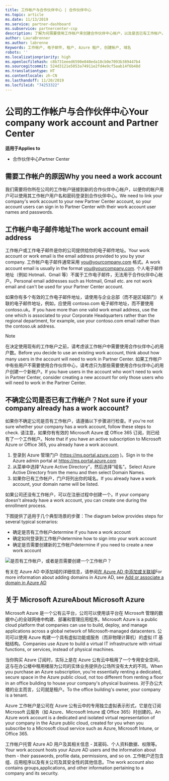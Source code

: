 ```yaml
---
title: 工作帐户与合作伙伴中心 | 合作伙伴中心
ms.topic: article
ms.date: 11/13/2019
ms.service: partner-dashboard
ms.subservice: partnercenter-csp
description: 了解为何需要使用工作帐户来创建合作伙伴中心帐户，以及是否已有工作帐户。
author: LauraBrenner
ms.author: labrenne
Keywords: 工作帐户, 电子邮件, 租户, Azure 租户, 创建帐户, 域名
robots: ''
ms.localizationpriority: high
ms.openlocfilehash: c8b731eeed6590e040eda18cb0e7093b389447b4
ms.sourcegitcommit: 524d3121e5053a74911e2fd4e9cf5aab14f6b48d
ms.translationtype: HT
ms.contentlocale: zh-CN
ms.lasthandoff: 11/20/2019
ms.locfileid: "74253322"
---
```

# <a name="your-company-work-account-and-partner-center"></a><span data-ttu-id="554ce-104">公司的工作帐户与合作伙伴中心</span><span class="sxs-lookup"><span data-stu-id="554ce-104">Your company work account and Partner Center</span></span>  

<span data-ttu-id="554ce-105">**适用于**</span><span class="sxs-lookup"><span data-stu-id="554ce-105">**Applies to**</span></span>

-  <span data-ttu-id="554ce-106">合作伙伴中心</span><span class="sxs-lookup"><span data-stu-id="554ce-106">Partner Center</span></span>

## <a name="why-you-need-a-work-account"></a><span data-ttu-id="554ce-107">需要工作帐户的原因</span><span class="sxs-lookup"><span data-stu-id="554ce-107">Why you need a work account</span></span>

<span data-ttu-id="554ce-108">我们需要将你所在公司的工作帐户链接到新的合作伙伴中心帐户，以便你的帐户用户可以使用其工作帐户用户名和密码登录到合作伙伴中心。</span><span class="sxs-lookup"><span data-stu-id="554ce-108">We need to link your company's work account to your new Partner Center account, so your account users can sign in to Partner Center with their work account user names and passwords.</span></span>

## <a name="the-work-account-email-address"></a><span data-ttu-id="554ce-109">工作帐户电子邮件地址</span><span class="sxs-lookup"><span data-stu-id="554ce-109">The work account email address</span></span>

<span data-ttu-id="554ce-110">工作帐户或工作电子邮件是你的公司提供给你的电子邮件地址。</span><span class="sxs-lookup"><span data-stu-id="554ce-110">Your work account or work email is the email address provided to you by your company.</span></span> <span data-ttu-id="554ce-111">工作帐户电子邮件通常采用 you@yourcompany.com 格式。</span><span class="sxs-lookup"><span data-stu-id="554ce-111">A work account email is usually in the format you@yourcompany.com.</span></span> <span data-ttu-id="554ce-112">个人电子邮件地址（例如 Hotmail、Gmail 等）不属于工作电子邮件，无法用于合作伙伴中心帐户。</span><span class="sxs-lookup"><span data-stu-id="554ce-112">Personal email addresses such as Hotmail, Gmail etc. are not work email and can't be used for your Partner Center account.</span></span> 

<span data-ttu-id="554ce-113">如果你有多个有效的工作电子邮件地址，请使用与企业总部（而不是区域部门）关联的电子邮件地址，例如，应使用 contoso.com 电子邮件地址，而不要使用 contoso.uk。</span><span class="sxs-lookup"><span data-stu-id="554ce-113">If you have more than one valid work email address, use the one which is associated to your Corporate Headquarters rather than the regional department, for example, use your contoso.com email rather than the contoso.uk address.</span></span>

> [!NOTE]  
>  <span data-ttu-id="554ce-114">在决定使用现有的工作帐户之前，请考虑该工作帐户中需要使用合作伙伴中心的用户数。</span><span class="sxs-lookup"><span data-stu-id="554ce-114">Before you decide to use an existing work account, think about how many users in the account will need to work in Partner Center.</span></span> <span data-ttu-id="554ce-115">如果工作帐户中有些用户不需要使用合作伙伴中心，请考虑只为那些需要使用合作伙伴中心的用户创建一个新帐户。</span><span class="sxs-lookup"><span data-stu-id="554ce-115">If you have users in the account who won't need to work in Partner Center, consider creating a new account for only those users who will need to work in the Partner Center.</span></span>


## <a name="not-sure-if-your-company-already-has-a-work-account"></a><span data-ttu-id="554ce-116">不确定公司是否已有工作帐户？</span><span class="sxs-lookup"><span data-stu-id="554ce-116">Not sure if your company already has a work account?</span></span>

<span data-ttu-id="554ce-117">如果你不确定公司是否有工作帐户，请遵循以下步骤进行检查。</span><span class="sxs-lookup"><span data-stu-id="554ce-117">If you're not sure whether your company has a work account, follow these steps to check.</span></span> <span data-ttu-id="554ce-118">请注意，如果你有有效的 Microsoft Azure 或 Office 365 订阅，则已经有了一个工作帐户。</span><span class="sxs-lookup"><span data-stu-id="554ce-118">Note that if you have an active subscription to Microsoft Azure or Office 365, you already have a work account.</span></span>

1.  <span data-ttu-id="554ce-119">登录到 Azure 管理门户 (https://ms.portal.azure.com )。</span><span class="sxs-lookup"><span data-stu-id="554ce-119">Sign in to the Azure admin portal at https://ms.portal.azure.com</span></span>
2.  <span data-ttu-id="554ce-120">从菜单中选择“Azure Active Directory”，然后选择“域名”。</span><span class="sxs-lookup"><span data-stu-id="554ce-120">Select Azure Active Directory from the menu and then select Domain Names.</span></span>
3.  <span data-ttu-id="554ce-121">如果你已有工作帐户，门户将列出你的域名。</span><span class="sxs-lookup"><span data-stu-id="554ce-121">If you already have a work account, your domain name will be listed.</span></span>

<span data-ttu-id="554ce-122">如果公司还没有工作帐户，可以在注册过程中创建一个。</span><span class="sxs-lookup"><span data-stu-id="554ce-122">If your company doesn't already have a work account, you can create one during the enrollment process.</span></span>

<span data-ttu-id="554ce-123">下图提供了适用于几个典型场景的步骤：</span><span class="sxs-lookup"><span data-stu-id="554ce-123">The diagram below provides steps for several typical scenarios:</span></span>

- <span data-ttu-id="554ce-124">确定是否有工作帐户</span><span class="sxs-lookup"><span data-stu-id="554ce-124">determine if you have a work account</span></span> 
- <span data-ttu-id="554ce-125">确定如何登录到工作帐户</span><span class="sxs-lookup"><span data-stu-id="554ce-125">determine how to sign into your work account</span></span> 
- <span data-ttu-id="554ce-126">确定是否需要创建新的工作帐户</span><span class="sxs-lookup"><span data-stu-id="554ce-126">determine if you need to create a new work account</span></span>


![是否有工作帐户，或者是否需要创建一个工作帐户？](images/onboardingAADFlow.png)

<span data-ttu-id="554ce-128">有关在 Azure AD 中添加域的详细信息，请参阅[在 Azure AD 中添加或关联域](https://docs.microsoft.com/azure/active-directory/active-directory-add-domain)</span><span class="sxs-lookup"><span data-stu-id="554ce-128">For more information about adding domains in Azure AD, see [Add or associate a domain in Azure AD](https://docs.microsoft.com/azure/active-directory/active-directory-add-domain)</span></span>

## <a name="about-microsoft-azure"></a><span data-ttu-id="554ce-129">关于 Microsoft Azure</span><span class="sxs-lookup"><span data-stu-id="554ce-129">About Microsoft Azure</span></span>

<span data-ttu-id="554ce-130">Microsoft Azure 是一个公有云平台，公司可以使用该平台在 Microsoft 管理的数据中心的全球网络中构建、部署和管理应用程序。</span><span class="sxs-lookup"><span data-stu-id="554ce-130">Microsoft Azure is a public cloud platform that companies can use to build, deploy, and manage applications across a global network of Microsoft-managed datacenters.</span></span> <span data-ttu-id="554ce-131">公司可以使用 Azure 构建一个具有虚拟功能或服务（而非物理计算机）的虚拟 IT 基础结构。</span><span class="sxs-lookup"><span data-stu-id="554ce-131">Companies use Azure to build a virtual IT infrastructure with virtual functions, or services, instead of physical machines.</span></span> 

<span data-ttu-id="554ce-132">当你购买 Azure 订阅时，实际上是在 Azure 公有云中租用了一个专用安全空间，这与在办公楼中租用楼层为公司的实体业务提供办公场所没有太大的不同。</span><span class="sxs-lookup"><span data-stu-id="554ce-132">When you purchase an Azure subscription, you're essentially renting a dedicated, secure space in the Azure public cloud, not too different from renting a floor in an office building to house your company's physical business.</span></span> <span data-ttu-id="554ce-133">对于办公大楼的业主而言，公司就是租户。</span><span class="sxs-lookup"><span data-stu-id="554ce-133">To the office building's owner, your company is a tenant.</span></span> 

<span data-ttu-id="554ce-134">Azure 工作帐户是公司在 Azure 公有云中的专用独立虚拟表示形式，它是在订阅 Microsoft 云服务（如 Azure、Microsoft Intune 或 Office 365）时创建的。</span><span class="sxs-lookup"><span data-stu-id="554ce-134">An Azure work account is a dedicated and isolated virtual representation of your company in the Azure public cloud, created for you when you subscribe to a Microsoft cloud service such as Azure, Microsoft Intune, or Office 365.</span></span> 

<span data-ttu-id="554ce-135">工作帐户托管 Azure AD 用户及其相关信息 - 其密码、个人资料数据、权限等。</span><span class="sxs-lookup"><span data-stu-id="554ce-135">Your work account hosts your Azure AD users and the information about them - their passwords, profile data, permissions, and so on.</span></span> <span data-ttu-id="554ce-136">工作帐户还包含组、应用程序以及有关公司及其安全性的其他信息。</span><span class="sxs-lookup"><span data-stu-id="554ce-136">The work account also contains groups,applications, and other information pertaining to a company and its security.</span></span> 
